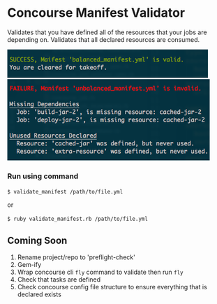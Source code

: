 # Concourse Manifest Validator
 
 Validates that you have defined all of the resources that your jobs are depending on.
 Validates that all declared resources are consumed.
 
 ![alt text](https://github.com/postazure/concourse-manifest-validator/blob/master/support/success_use_screenshot.png "Success Use")
 ![alt text](https://github.com/postazure/concourse-manifest-validator/blob/master/support/failure_use_screenshot.png "Failure Use")
 
### Run using command
`$ validate_manifest /path/to/file.yml`
 
 or
    
`$ ruby validate_manifest.rb /path/to/file.yml`
 


 
## Coming Soon
 1. Rename project/repo to 'preflight-check'
 1. Gem-ify
 1. Wrap concourse cli `fly` command to validate then run `fly`
 1. Check that tasks are defined
 1. Check concourse config file structure to ensure everything that is declared exists